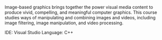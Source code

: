 Image-based graphics brings together the power visual media content to produce vivid, compelling, and meaningful computer graphics. This course studies ways of manipulating and combining images and videos, including image filtering, image manipulation, and video processing.

IDE: Visual Studio
Language: C++
